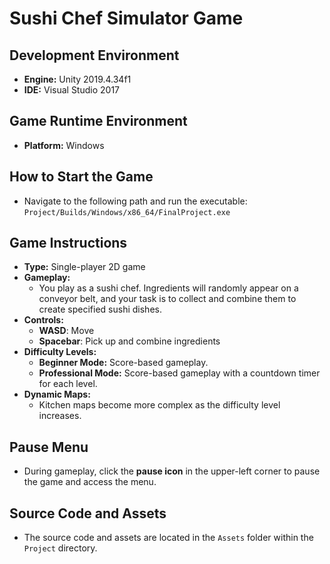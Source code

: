# Sushi Chef Simulator Game

## Development Environment
- **Engine:** Unity 2019.4.34f1  
- **IDE:** Visual Studio 2017  

## Game Runtime Environment
- **Platform:** Windows  

## How to Start the Game
- Navigate to the following path and run the executable:  
  `Project/Builds/Windows/x86_64/FinalProject.exe`  

## Game Instructions
- **Type:** Single-player 2D game  
- **Gameplay:**  
  - You play as a sushi chef. Ingredients will randomly appear on a conveyor belt, and your task is to collect and combine them to create specified sushi dishes.  
- **Controls:**  
  - **WASD**: Move  
  - **Spacebar**: Pick up and combine ingredients  
- **Difficulty Levels:**  
  - **Beginner Mode:** Score-based gameplay.  
  - **Professional Mode:** Score-based gameplay with a countdown timer for each level.  
- **Dynamic Maps:**  
  - Kitchen maps become more complex as the difficulty level increases.  

## Pause Menu
- During gameplay, click the **pause icon** in the upper-left corner to pause the game and access the menu.  

## Source Code and Assets
- The source code and assets are located in the `Assets` folder within the `Project` directory.  
